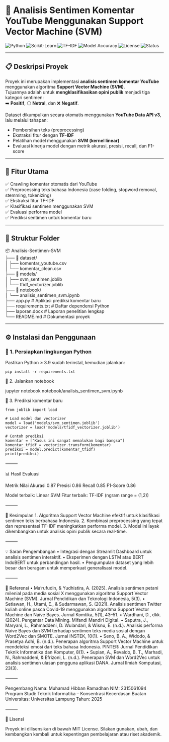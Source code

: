 # 🧠 Analisis Sentimen Komentar YouTube Menggunakan Support Vector Machine (SVM)

![Python](https://img.shields.io/badge/Python-3.9%2B-blue?logo=python)
![Scikit-Learn](https://img.shields.io/badge/Scikit--Learn-1.3%2B-orange?logo=scikit-learn)
![TF-IDF](https://img.shields.io/badge/Feature_Extraction-TF--IDF-green)
![Model Accuracy](https://img.shields.io/badge/Accuracy-87%25-success)
![License](https://img.shields.io/badge/License-MIT-lightgrey)
![Status](https://img.shields.io/badge/Status-Completed-brightgreen)

---

## 📋 Deskripsi Proyek
Proyek ini merupakan implementasi **analisis sentimen komentar YouTube** menggunakan algoritma **Support Vector Machine (SVM)**.  
Tujuannya adalah untuk **mengklasifikasikan opini publik** menjadi tiga kategori sentimen:  
➡️ **Positif**, ⚪ **Netral**, dan ❌ **Negatif**.

Dataset dikumpulkan secara otomatis menggunakan **YouTube Data API v3**, lalu melalui tahapan:
- Pembersihan teks (preprocessing)
- Ekstraksi fitur dengan **TF-IDF**
- Pelatihan model menggunakan **SVM (kernel linear)**
- Evaluasi kinerja model dengan metrik akurasi, presisi, recall, dan F1-score

---

## 🧩 Fitur Utama
✅ Crawling komentar otomatis dari YouTube  
✅ Preprocessing teks bahasa Indonesia (case folding, stopword removal, stemming, tokenizing)  
✅ Ekstraksi fitur TF-IDF  
✅ Klasifikasi sentimen menggunakan SVM  
✅ Evaluasi performa model  
✅ Prediksi sentimen untuk komentar baru  

---

## 📂 Struktur Folder
📦 Analisis-Sentimen-SVM  
├── 📁 dataset/  
│   ├── komentar_youtube.csv  
│   └── komentar_clean.csv  
├── 📁 models/  
│   ├── svm_sentimen.joblib  
│   └── tfidf_vectorizer.joblib  
├── 📁 notebook/  
│   └── analisis_sentimen_svm.ipynb  
├── app.py                     # Aplikasi prediksi komentar baru  
├── requirements.txt           # Daftar dependensi Python  
├── laporan.docx               # Laporan penelitian lengkap  
└── README.md                  # Dokumentasi proyek

---

## ⚙️ Instalasi dan Penggunaan

### 🔧 1. Persiapkan lingkungan Python
Pastikan Python ≥ 3.9 sudah terinstal, kemudian jalankan:
```
pip install -r requirements.txt
```

📒 2. Jalankan notebook

jupyter notebook notebook/analisis_sentimen_svm.ipynb

💬 3. Prediksi komentar baru
```
from joblib import load

# Load model dan vectorizer
model = load('models/svm_sentimen.joblib')
vectorizer = load('models/tfidf_vectorizer.joblib')

# Contoh prediksi
komentar = ["Kasus ini sangat memalukan bagi bangsa"]
komentar_tfidf = vectorizer.transform(komentar)
prediksi = model.predict(komentar_tfidf)
print(prediksi)
```

⸻

📊 Hasil Evaluasi

Metrik	Nilai
Akurasi	0.87
Presisi	0.86
Recall	0.85
F1-Score	0.86

Model terbaik: Linear SVM
Fitur terbaik: TF-IDF (ngram range = (1,2))

⸻

🧠 Kesimpulan
	1.	Algoritma Support Vector Machine efektif untuk klasifikasi sentimen teks berbahasa Indonesia.
	2.	Kombinasi preprocessing yang tepat dan representasi TF-IDF meningkatkan performa model.
	3.	Model ini layak dikembangkan untuk analisis opini publik secara real-time.

⸻

💡 Saran Pengembangan
	•	Integrasi dengan Streamlit Dashboard untuk analisis sentimen interaktif.
	•	Eksperimen dengan LSTM atau BERT IndoBERT untuk perbandingan hasil.
	•	Pengumpulan dataset yang lebih besar dan beragam untuk memperkuat generalisasi model.

⸻

🧾 Referensi
	•	Ma’rufudin, & Yudhistira, A. (2025). Analisis sentimen petani milenial pada media sosial X menggunakan algoritma Support Vector Machine (SVM). Jurnal Pendidikan dan Teknologi Indonesia, 5(3).
	•	Setiawan, H., Utami, E., & Sudarmawan, S. (2021). Analisis sentimen Twitter kuliah online pasca Covid-19 menggunakan algoritma Support Vector Machine dan Naïve Bayes. Jurnal Komtika, 5(1), 43–51.
	•	Wardhani, D., dkk. (2024). Pengantar Data Mining. Mifandi Mandiri Digital.
	•	Saputra, J., Maryani, L., Rahmaddeni, D. Wulandari, & Wisnu, E. (n.d.). Analisis performa Naive Bayes dan SVM terhadap sentimen teks media sosial dengan Word2Vec dan SMOTE. Jurnal INSTEK, 10(1).
	•	Seno, B. A., Widodo, & Prasetya Adhi, B. (n.d.). Penerapan algoritma Support Vector Machine untuk mendeteksi emosi dari teks bahasa Indonesia. PINTER: Jurnal Pendidikan Teknik Informatika dan Komputer, 8(1).
	•	Supian, A., Revaldo, B. T., Marhadi, N., Rahmaddeni, & Efrizoni, L. (n.d.). Penerapan SVM dan Word2Vec untuk analisis sentimen ulasan pengguna aplikasi DANA. Jurnal Ilmiah Komputasi, 23(3).

⸻

Pengembang
Nama: Muhamad Hibban Ramadhan
NIM: 2315061094
Program Studi: Teknik Informatika – Konsentrasi Kecerdasan Buatan
Universitas: Universitas Lampung
Tahun: 2025

⸻

🪪 Lisensi

Proyek ini dilisensikan di bawah MIT License.
Silakan gunakan, ubah, dan kembangkan kembali untuk kepentingan pembelajaran atau riset akademik.

